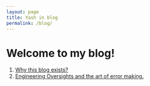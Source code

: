 ```yaml
---
layout: page
title: Yash in blog
permalink: /blog/
---
```

# Welcome to my blog!

  1.  [Why this blog exists?](/blog/post-0)
  2.  [Engineering Oversights and the art of error making.](/blog/posts/post-1)